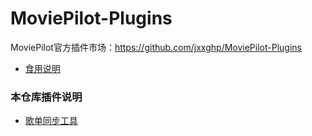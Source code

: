 # MoviePilot-Plugins
MoviePilot官方插件市场：https://github.com/jxxghp/MoviePilot-Plugins
- [食用说明](MP-README.md)

### 本仓库插件说明

- [歌单同步工具](document/playlist.md)